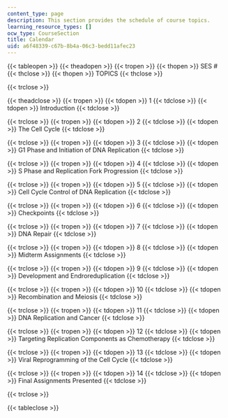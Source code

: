 ```yaml
---
content_type: page
description: This section provides the schedule of course topics.
learning_resource_types: []
ocw_type: CourseSection
title: Calendar
uid: a6f48339-c67b-8b4a-06c3-bedd11afec23
---
```


{{< tableopen >}}
{{< theadopen >}}
{{< tropen >}}
{{< thopen >}}
SES #
{{< thclose >}}
{{< thopen >}}
TOPICS
{{< thclose >}}

{{< trclose >}}

{{< theadclose >}}
{{< tropen >}}
{{< tdopen >}}
1
{{< tdclose >}}
{{< tdopen >}}
Introduction
{{< tdclose >}}

{{< trclose >}}
{{< tropen >}}
{{< tdopen >}}
2
{{< tdclose >}}
{{< tdopen >}}
The Cell Cycle
{{< tdclose >}}

{{< trclose >}}
{{< tropen >}}
{{< tdopen >}}
3
{{< tdclose >}}
{{< tdopen >}}
G1 Phase and Initiation of DNA Replication
{{< tdclose >}}

{{< trclose >}}
{{< tropen >}}
{{< tdopen >}}
4
{{< tdclose >}}
{{< tdopen >}}
S Phase and Replication Fork Progression
{{< tdclose >}}

{{< trclose >}}
{{< tropen >}}
{{< tdopen >}}
5
{{< tdclose >}}
{{< tdopen >}}
Cell Cycle Control of DNA Replication
{{< tdclose >}}

{{< trclose >}}
{{< tropen >}}
{{< tdopen >}}
6
{{< tdclose >}}
{{< tdopen >}}
Checkpoints
{{< tdclose >}}

{{< trclose >}}
{{< tropen >}}
{{< tdopen >}}
7
{{< tdclose >}}
{{< tdopen >}}
DNA Repair
{{< tdclose >}}

{{< trclose >}}
{{< tropen >}}
{{< tdopen >}}
8
{{< tdclose >}}
{{< tdopen >}}
Midterm Assignments
{{< tdclose >}}

{{< trclose >}}
{{< tropen >}}
{{< tdopen >}}
9
{{< tdclose >}}
{{< tdopen >}}
Development and Endroreduplication
{{< tdclose >}}

{{< trclose >}}
{{< tropen >}}
{{< tdopen >}}
10
{{< tdclose >}}
{{< tdopen >}}
Recombination and Meiosis
{{< tdclose >}}

{{< trclose >}}
{{< tropen >}}
{{< tdopen >}}
11
{{< tdclose >}}
{{< tdopen >}}
DNA Replication and Cancer
{{< tdclose >}}

{{< trclose >}}
{{< tropen >}}
{{< tdopen >}}
12
{{< tdclose >}}
{{< tdopen >}}
Targeting Replication Components as Chemotherapy
{{< tdclose >}}

{{< trclose >}}
{{< tropen >}}
{{< tdopen >}}
13
{{< tdclose >}}
{{< tdopen >}}
Viral Reprogramming of the Cell Cycle
{{< tdclose >}}

{{< trclose >}}
{{< tropen >}}
{{< tdopen >}}
14
{{< tdclose >}}
{{< tdopen >}}
Final Assignments Presented
{{< tdclose >}}

{{< trclose >}}

{{< tableclose >}}